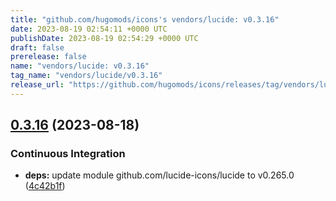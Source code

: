 ```yaml
---
title: "github.com/hugomods/icons's vendors/lucide: v0.3.16"
date: 2023-08-19 02:54:11 +0000 UTC
publishDate: 2023-08-19 02:54:29 +0000 UTC
draft: false
prerelease: false
name: "vendors/lucide: v0.3.16"
tag_name: "vendors/lucide/v0.3.16"
release_url: "https://github.com/hugomods/icons/releases/tag/vendors/lucide/v0.3.16"
---
```


## [0.3.16](https://github.com/hugomods/icons/compare/vendors/lucide/v0.3.15...vendors/lucide/v0.3.16) (2023-08-18)


### Continuous Integration

* **deps:** update module github.com/lucide-icons/lucide to v0.265.0 ([4c42b1f](https://github.com/hugomods/icons/commit/4c42b1f1192f4f96e4e7bfd1b560c19535b34b74))

